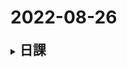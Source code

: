 # 2022-08-26
<details>
<summary><h2 style="display:inline">日課</h2></summary>
 <ol>
  <li>AokiSystem開発保守作業の環境づくり</li>
  <li>レンタルサーバーDNSレコード設定管理</li>
 </ol>
  <details>




<hr/>
<hr/>
<hr/>
<details>
<summary><h2 style="display:inline">テンプレ</h2></summary>
 <h3>タイトル</h3>
 <ol>
  <li>番号付きリスト</li>
  <li></li>
 </ol>
 <ul>
  <li>記号付きリスト</li>
  <li></li>
 </ul>
</details>
